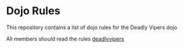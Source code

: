 Dojo Rules
==========

This repository contains a list of dojo rules for the Deadly Vipers dojo

All members should read the rules
[deadlyvipers](https://github.com/deadlyvipers)

